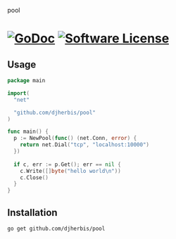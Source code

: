 pool 

[![GoDoc](https://godoc.org/github.com/djherbis/pool?status.svg)](https://godoc.org/github.com/djherbis/pool)
[![Software License](https://img.shields.io/badge/license-MIT-brightgreen.svg)](LICENSE.txt)
======

Usage
-----

```go
package main

import(
  "net"

  "github.com/djherbis/pool"
)

func main() {
  p := NewPool(func() (net.Conn, error) {
    return net.Dial("tcp", "localhost:10000")
  })
  
  if c, err := p.Get(); err == nil {
    c.Write([]byte("hello world\n"))
    c.Close()
  }
}
```

Installation
------------
```sh
go get github.com/djherbis/pool
```
